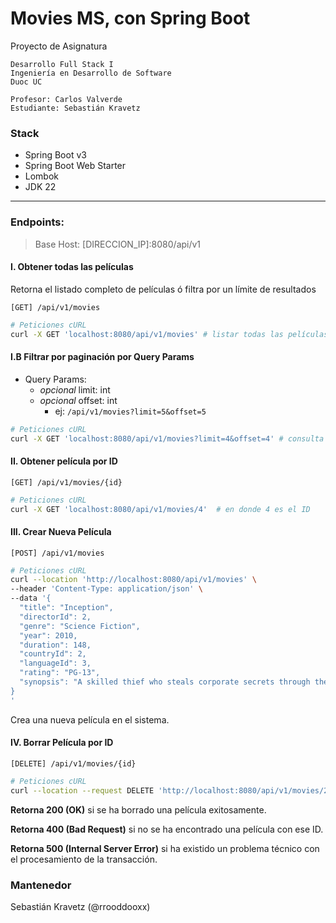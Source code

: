 # Movies MS, con Spring Boot

Proyecto de Asignatura

```
Desarrollo Full Stack I
Ingeniería en Desarrollo de Software
Duoc UC

Profesor: Carlos Valverde
Estudiante: Sebastián Kravetz

```

### Stack

- Spring Boot v3
- Spring Boot Web Starter
- Lombok
- JDK 22

---

### Endpoints:

> Base Host: [DIRECCION_IP]:8080/api/v1

#### I. Obtener todas las películas

Retorna el listado completo de películas ó filtra por un límite de resultados

`[GET] /api/v1/movies`

```bash
# Peticiones cURL
curl -X GET 'localhost:8080/api/v1/movies' # listar todas las películas
```

#### I.B Filtrar por paginación por Query Params

- Query Params:
    - _opcional_ limit: int
    - _opcional_ offset: int
        - ej: `/api/v1/movies?limit=5&offset=5`

```bash
# Peticiones cURL
curl -X GET 'localhost:8080/api/v1/movies?limit=4&offset=4' # consulta con paginación
```

#### II. Obtener película por ID

`[GET] /api/v1/movies/{id}`

```bash
# Peticiones cURL
curl -X GET 'localhost:8080/api/v1/movies/4'  # en donde 4 es el ID
```

#### III. Crear Nueva Película

`[POST] /api/v1/movies`

```bash
# Peticiones cURL
curl --location 'http://localhost:8080/api/v1/movies' \
--header 'Content-Type: application/json' \
--data '{
  "title": "Inception",
  "directorId": 2,
  "genre": "Science Fiction",
  "year": 2010,
  "duration": 148,
  "countryId": 2,
  "languageId": 3,
  "rating": "PG-13",
  "synopsis": "A skilled thief who steals corporate secrets through the use of dream-sharing technology is given the inverse task of planting an idea into the mind of a C.E.O."
}
'
```

Crea una nueva película en el sistema.

#### IV. Borrar Película por ID

`[DELETE] /api/v1/movies/{id}`

```bash
# Peticiones cURL
curl --location --request DELETE 'http://localhost:8080/api/v1/movies/25' # en donde 25 es el ID
```

**Retorna 200 (OK)** si se ha borrado una película exitosamente.

**Retorna 400 (Bad Request)** si no se ha encontrado una película con ese ID.

**Retorna 500 (Internal Server Error)** si ha existido un problema técnico con el procesamiento de
la
transacción.

### Mantenedor

Sebastián Kravetz (@rrooddooxx)
